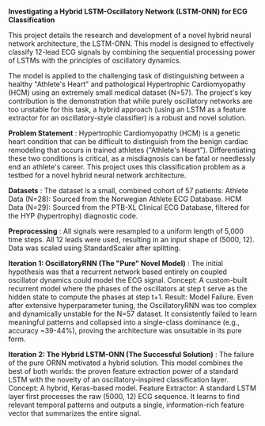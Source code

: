 **Investigating a Hybrid LSTM-Oscillatory Network (LSTM-ONN) for ECG Classification**

This project details the research and development of a novel hybrid neural network architecture, the LSTM-ONN. This model is designed to effectively classify 12-lead ECG signals by combining the sequential processing power of LSTMs with the principles of oscillatory dynamics.

The model is applied to the challenging task of distinguishing between a healthy "Athlete's Heart" and pathological Hypertrophic Cardiomyopathy (HCM) using an extremely small medical dataset (N=57). The project's key contribution is the demonstration that while purely oscillatory networks are too unstable for this task, a hybrid approach (using an LSTM as a feature extractor for an oscillatory-style classifier) is a robust and novel solution.

**Problem Statement** : 
Hypertrophic Cardiomyopathy (HCM) is a genetic heart condition that can be difficult to distinguish from the benign cardiac remodeling that occurs in trained athletes ("Athlete's Heart"). Differentiating these two conditions is critical, as a misdiagnosis can be fatal or needlessly end an athlete's career.
This project uses this classification problem as a testbed for a novel hybrid neural network architecture.

**Datasets** : 
The dataset is a small, combined cohort of 57 patients:
Athlete Data (N=28): Sourced from the Norwegian Athlete ECG Database.
HCM Data (N=29): Sourced from the PTB-XL Clinical ECG Database, filtered for the HYP (hypertrophy) diagnostic code.

**Preprocessing** : 
All signals were resampled to a uniform length of 5,000 time steps.
All 12 leads were used, resulting in an input shape of (5000, 12).
Data was scaled using StandardScaler after splitting.

**Iteration 1: OscillatoryRNN (The "Pure" Novel Model)** : 
The initial hypothesis was that a recurrent network based entirely on coupled oscillator dynamics could model the ECG signal.
Concept: A custom-built recurrent model where the phases of the oscillators at step t serve as the hidden state to compute the phases at step t+1.
Result: Model Failure. Even after extensive hyperparameter tuning, the OscillatoryRNN was too complex and dynamically unstable for the N=57 dataset. It consistently failed to learn meaningful patterns and collapsed into a single-class dominance (e.g., accuracy ~39-44%), proving the architecture was unsuitable in its pure form.

**Iteration 2: The Hybrid LSTM-ONN (The Successful Solution)** : 
The failure of the pure ORNN motivated a hybrid solution. This model combines the best of both worlds: the proven feature extraction power of a standard LSTM with the novelty of an oscillatory-inspired classification layer.
Concept: A hybrid, Keras-based model.
Feature Extractor: A standard LSTM layer first processes the raw (5000, 12) ECG sequence. It learns to find relevant temporal patterns and outputs a single, information-rich feature vector that summarizes the entire signal.
